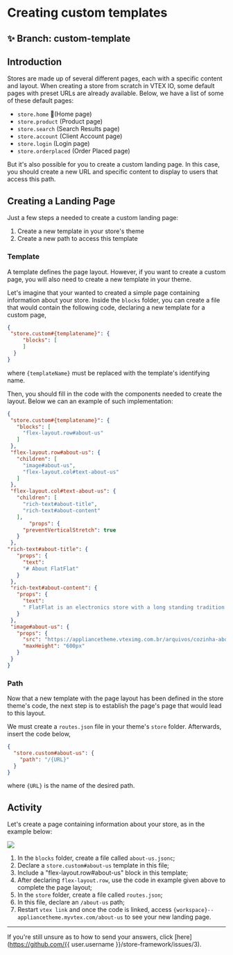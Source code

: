 # Creating custom templates

## :sparkles: **Branch:** custom-template

## Introduction

Stores are made up of several different pages, each with a specific content and layout. When creating a store from scratch in VTEX IO, some default pages with preset URLs are already available. Below, we have a list of some of these default pages:

- `store.home` (Home page)
- `store.product` (Product page)
- `store.search` (Search Results page)
- `store.account` (Client Account page)
- `store.login` (Login page)
- `store.orderplaced` (Order Placed page)

But it's also possible for you to create a custom landing page. In this case, you should create a new URL and specific content to display to users that access this path. 

## Creating a Landing Page

Just a few steps a needed to create a custom landing page:

1. Create a new template in your store's theme
2. Create a new path to access this template

### Template

A template defines the page layout. However, if you want to create a custom page, you will also need to create a new template in your theme.

Let's imagine that your wanted to created a simple page containing information about your store. Inside the `blocks` folder, you can create a file that would contain the following code, declaring a new template for a custom page,

```json
{
 "store.custom#{templatename}": {
     "blocks": [
     ]
  }
}
```

where `{templateName}` must be replaced with the template's identifying name. 

Then, you should fill in the code with the components needed to create the layout. Below we can an example of such implementation:

```json
{
 "store.custom#{templatename}": {
   "blocks": [
     "flex-layout.row#about-us"
   ]
 },
 "flex-layout.row#about-us": {
   "children": [
     "image#about-us",
     "flex-layout.col#text-about-us"
   ]
 },
 "flex-layout.col#text-about-us": {
   "children": [
     "rich-text#about-title",
     "rich-text#about-content"
   ],
       "props": {
     "preventVerticalStretch": true
   }
 },
"rich-text#about-title": {
   "props": {
     "text":
     "# About FlatFlat"
   }
 },
 "rich-text#about-content": {
   "props": {
     "text":
     " FlatFlat is an electronics store with a long standing tradition for creating modern and vintage items. Out objective is to create home appliances that make your house stand out, no matter your style. Merely 2 months old, we're already the store with the most beautiful products among all VTEX stores. We are currently building our site with the aim of giving our customers an unforgetable experience with our brand!"
   }
 },
 "image#about-us": {
   "props": {
     "src": "https://appliancetheme.vteximg.com.br/arquivos/cozinha-about-us.png",
     "maxHeight": "600px"
   }
 }
}
```

### Path

Now that a new template with the page layout has been defined in the store theme's code, the next step is to establish the page's page that would lead to this layout. 

We must create a `routes.json` file in your theme's `store` folder. Afterwards, insert the code below,

```json
{
  "store.custom#about-us": {
    "path": "/{URL}"
  }
}
```

where `{URL}` is the name of the desired path.

## Activity

Let's create a page containing information about your store, as in the example below: 

![](https://appliancetheme.vteximg.com.br/arquivos/about-us-activity.png)

1. In the `blocks` folder, create a file called `about-us.jsonc`;
2. Declare a `store.custom#about-us` template in this file;
3. Include a "flex-layout.row#about-us" block in this template;
4. After declaring `flex-layout.row`, use the code in example given above to complete the page layout;
5. In the `store` folder, create a file called `routes.json`;
6. In this file, declare an `/about-us` path;
7. Restart `vtex link` and once the code is linked, access `{workspace}--appliancetheme.myvtex.com/about-us` to see your new landing page.

----

If you're still unsure as to how to send your answers, click [here](https://github.com/{{ user.username }}/store-framework/issues/3).
